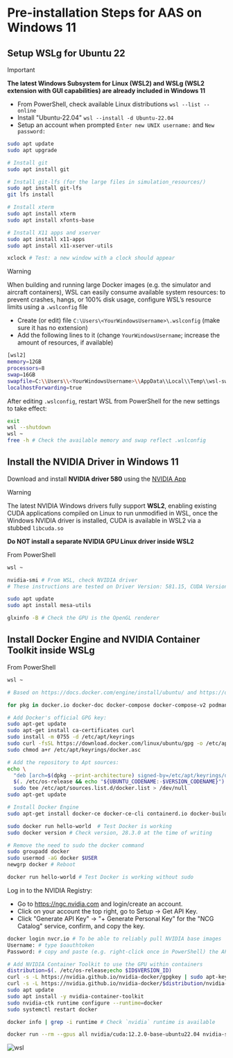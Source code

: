 # Pre-installation Steps for AAS on Windows 11

## Setup WSLg for Ubuntu 22

> [!IMPORTANT]
> **The latest Windows Subsystem for Linux (WSL2) and WSLg (WSL2 extension with GUI capabilities) are already included in Windows 11**

- From PowerShell, check available Linux distributions `wsl --list --online`
- Install "Ubuntu-22.04" `wsl --install -d Ubuntu-22.04`
- Setup an account when prompted `Enter new UNIX username:` and `New password:`

```sh
sudo apt update
sudo apt upgrade

# Install git
sudo apt install git

# Install git-lfs (for the large files in simulation_resources/)
sudo apt install git-lfs
git lfs install

# Install xterm
sudo apt install xterm
sudo apt install xfonts-base

# Install X11 apps and xserver
sudo apt install x11-apps
sudo apt install x11-xserver-utils

xclock # Test: a new window with a clock should appear
```

> [!WARNING]
> When building and running large Docker images (e.g. the simulator and aircraft containers), WSL can easily consume available system resources: to prevent crashes, hangs, or 100% disk usage, configure WSL’s resource limits using a `.wslconfig` file
> 
> - Create (or edit) file `C:\Users\<YourWindowsUsername>\.wslconfig` (make sure it has no extension)
> - Add the following lines to it (change `YourWindowsUsername`; increase the amount of resources, if available)
> 
> ```sh
> [wsl2]
> memory=12GB
> processors=8
> swap=16GB
> swapfile=C:\\Users\\<YourWindowsUsername>\\AppData\\Local\\Temp\\wsl-swap.vhdx
> localhostForwarding=true
> ```
>
> After editing `.wslconfig`, restart WSL from PowerShell for the new settings to take effect:
>
> ```sh
> exit
> wsl --shutdown 
> wsl ~
> free -h # Check the available memory and swap reflect .wslconfig
> ```

## Install the NVIDIA Driver in Windows 11

Download and install **NVIDIA driver 580** using the [NVIDIA App](https://www.nvidia.com/en-us/software/nvidia-app/) 

> [!WARNING] 
> The latest NVIDIA Windows drivers fully support **WSL2**, enabling existing CUDA applications compiled on Linux to run unmodified in WSL, once the Windows NVIDIA driver is installed, CUDA is available in WSL2 via a stubbed `libcuda.so`
>
> **Do NOT install a separate NVIDIA GPU Linux driver inside WSL2**

From PowerShell

```sh
wsl ~

nvidia-smi # From WSL, check NVIDIA driver
# These instructions are tested on Driver Version: 581.15, CUDA Version:13.0

sudo apt update
sudo apt install mesa-utils

glxinfo -B # Check the GPU is the OpenGL renderer
```

## Install Docker Engine and NVIDIA Container Toolkit inside WSLg

From PowerShell

```sh
wsl ~

# Based on https://docs.docker.com/engine/install/ubuntu/ and https://docs.docker.com/engine/install/linux-postinstall/

for pkg in docker.io docker-doc docker-compose docker-compose-v2 podman-docker containerd runc; do sudo apt-get remove $pkg; done # none should be there

# Add Docker's official GPG key:
sudo apt-get update
sudo apt-get install ca-certificates curl
sudo install -m 0755 -d /etc/apt/keyrings
sudo curl -fsSL https://download.docker.com/linux/ubuntu/gpg -o /etc/apt/keyrings/docker.asc
sudo chmod a+r /etc/apt/keyrings/docker.asc

# Add the repository to Apt sources:
echo \
  "deb [arch=$(dpkg --print-architecture) signed-by=/etc/apt/keyrings/docker.asc] https://download.docker.com/linux/ubuntu \
  $(. /etc/os-release && echo "${UBUNTU_CODENAME:-$VERSION_CODENAME}") stable" | \
  sudo tee /etc/apt/sources.list.d/docker.list > /dev/null
sudo apt-get update

# Install Docker Engine
sudo apt-get install docker-ce docker-ce-cli containerd.io docker-buildx-plugin docker-compose-plugin

sudo docker run hello-world  # Test Docker is working
sudo docker version # Check version, 28.3.0 at the time of writing

# Remove the need to sudo the docker command
sudo groupadd docker
sudo usermod -aG docker $USER
newgrp docker # Reboot

docker run hello-world # Test Docker is working without sudo
```

Log in to the NVIDIA Registry:

- Go to https://ngc.nvidia.com and login/create an account.
- Click on your account the top right, go to Setup -> Get API Key.
- Click "Generate API Key" -> "+ Generate Personal Key" for the "NCG Catalog" service, confirm, and copy the key.

```sh
docker login nvcr.io # To be able to reliably pull NVIDIA base images
Username: # type $oauthtoken
Password: # copy and paste (e.g. right-click once in PowerShell) the API key and press enter to pull base images from nvcr.io/
```

```sh
# Add NVIDIA Container Toolkit to use the GPU within containers
distribution=$(. /etc/os-release;echo $ID$VERSION_ID)
curl -s -L https://nvidia.github.io/nvidia-docker/gpgkey | sudo apt-key add -
curl -s -L https://nvidia.github.io/nvidia-docker/$distribution/nvidia-docker.list | sudo tee /etc/apt/sources.list.d/nvidia-docker.list
sudo apt update
sudo apt install -y nvidia-container-toolkit
sudo nvidia-ctk runtime configure --runtime=docker
sudo systemctl restart docker

docker info | grep -i runtime # Check `nvidia` runtime is available

docker run --rm --gpus all nvidia/cuda:12.2.0-base-ubuntu22.04 nvidia-smi # Test nvidia-smi works in a container with CUDA
```

![wsl](https://github.com/user-attachments/assets/1b4a18c0-896f-4e5f-9186-72425ceeabac)

